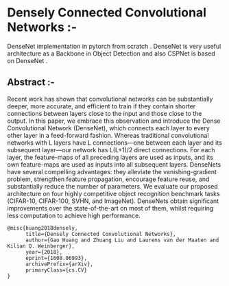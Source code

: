 # Densely Connected Convolutional Networks :- 

DenseNet implementation in pytorch from scratch . 
DenseNet is very useful architecture as a Backbone in Object Detection and also CSPNet is based on DenseNet .

## Abstract :- 

Recent work has shown that convolutional networks can
be substantially deeper, more accurate, and efficient to train
if they contain shorter connections between layers close to
the input and those close to the output. In this paper, we
embrace this observation and introduce the Dense Convolutional Network (DenseNet), which connects each layer
to every other layer in a feed-forward fashion. Whereas
traditional convolutional networks with L layers have L
connections—one between each layer and its subsequent
layer—our network has L(L+1)/2
direct connections. For
each layer, the feature-maps of all preceding layers are
used as inputs, and its own feature-maps are used as inputs
into all subsequent layers. DenseNets have several compelling advantages: they alleviate the vanishing-gradient
problem, strengthen feature propagation, encourage feature reuse, and substantially reduce the number of parameters. We evaluate our proposed architecture on four highly
competitive object recognition benchmark tasks (CIFAR-10,
CIFAR-100, SVHN, and ImageNet). DenseNets obtain significant improvements over the state-of-the-art on most of
them, whilst requiring less computation to achieve high performance.


```
@misc{huang2018densely,
      title={Densely Connected Convolutional Networks}, 
      author={Gao Huang and Zhuang Liu and Laurens van der Maaten and Kilian Q. Weinberger},
      year={2018},
      eprint={1608.06993},
      archivePrefix={arXiv},
      primaryClass={cs.CV}
}

```
